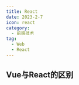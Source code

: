 ```yaml
---
title: React
date: 2023-2-7
icon: react
category:
  - 前端技术
tag:
  - Web
  - React
---
```


## Vue与React的区别

